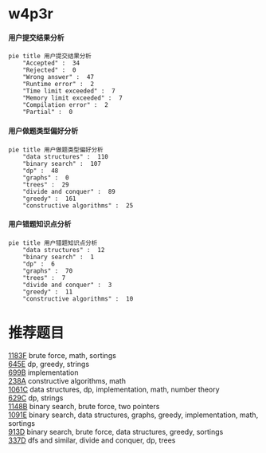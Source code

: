 # w4p3r

<!-- tabs:start -->



#### **用户提交结果分析**

```mermaid
pie title 用户提交结果分析
    "Accepted" :  34
    "Rejected" :  0
    "Wrong answer" :  47
    "Runtime error" :  2
    "Time limit exceeded" :  7
    "Memory limit exceeded" :  7
    "Compilation error" :  2
    "Partial" :  0
```

#### **用户做题类型偏好分析**

```mermaid
pie title 用户做题类型偏好分析
    "data structures" :  110
    "binary search" :  107
    "dp" :  48
    "graphs" :  0
    "trees" :  29
    "divide and conquer" :  89
    "greedy" :  161
    "constructive algorithms" :  25
```
#### **用户错题知识点分析**

```mermaid
pie title 用户错题知识点分析
    "data structures" :  12
    "binary search" :  1
    "dp" :  6
    "graphs" :  70
    "trees" :  7
    "divide and conquer" :  3
    "greedy" :  11
    "constructive algorithms" :  10
```



<!-- tabs:end -->
# 推荐题目
[1183F](https://codeforces.com/contest/1183/problem/F)		brute force,
                        math,
                        sortings		  
[645E](https://codeforces.com/contest/645/problem/E)		dp,
                        greedy,
                        strings		  
[699B](https://codeforces.com/contest/699/problem/B)		implementation		  
[238A](https://codeforces.com/contest/238/problem/A)		constructive algorithms,
                        math		  
[1061C](https://codeforces.com/contest/1061/problem/C)		data structures,
                        dp,
                        implementation,
                        math,
                        number theory		  
[629C](https://codeforces.com/contest/629/problem/C)		dp,
                        strings		  
[1148B](https://codeforces.com/contest/1148/problem/B)		binary search,
                        brute force,
                        two pointers		  
[1091E](https://codeforces.com/contest/1091/problem/E)		binary search,
                        data structures,
                        graphs,
                        greedy,
                        implementation,
                        math,
                        sortings		  
[913D](https://codeforces.com/contest/913/problem/D)		binary search,
                        brute force,
                        data structures,
                        greedy,
                        sortings		  
[337D](https://codeforces.com/contest/337/problem/D)		dfs and similar,
                        divide and conquer,
                        dp,
                        trees		  
